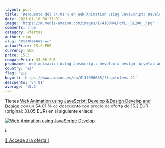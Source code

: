 ```yaml
---
layout: post
title: 'Descuento del 54.01 % en Web Animation using JavaScript: Develop '
date: 2021-01-18 08:31:01
image: 'https://m.media-amazon.com/images/I/418OM4LPqfL._SL200_.jpg'
comments: true
category: ofertas
author: ring
slug: '0134096665-es'
actualPrice: 15.2 EUR
currency: EUR
price: 15.2
comparePrice: 33.05 EUR
prodname: 'Web Animation using JavaScript: Develop & Design  Develop and Design '
country: 'es'
flag: '🇪🇸'
buyurl: 'https://www.amazon.es/dp/0134096665/?tag=tolees-21'
descuento: '54.01'
average: '15.2'
---
```


Tienes [Web Animation using JavaScript: Develop & Design  Develop and Design ](https://www.amazon.es/dp/0134096665/?tag=tolees-21) con un 54.01 % de descuento con precio de oferta de 15.2 EUR (original: 33.05 EUR) en el siguiente enlace!

[![Web Animation using JavaScript: Develop ](https://m.media-amazon.com/images/I/418OM4LPqfL._SL200_.jpg)](https://www.amazon.es/dp/0134096665/?tag=tolees-21)

ℹ️:


[🛒 Accede a la oferta!!](https://www.amazon.es/dp/0134096665/?tag=tolees-21)
